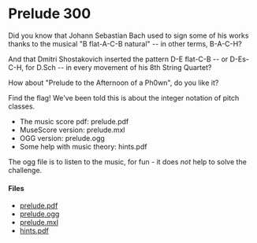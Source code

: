 # Prelude 300

Did you know that Johann Sebastian Bach  used to sign some of his works thanks to the musical "B flat-A-C-B  natural" -- in other terms, B-A-C-H?

And that Dmitri Shostakovich  inserted the pattern D-E flat-C-B -- or D-Es-C-H, for D.Sch -- in every  movement of his 8th String Quartet?

How about "Prelude to the Afternoon of a Ph0wn", do you like it?

Find the flag! We've been told this is about the integer notation of pitch classes.
- The music score pdf: prelude.pdf
- MuseScore version: prelude.mxl
- OGG version: prelude.ogg
- Some help with music theory: hints.pdf

The ogg file is to listen to the music, for fun - it does *not* help to solve the challenge.

#### Files
- [prelude.pdf](./files/prelude.pdf)
- [prelude.ogg](./files/prelude.ogg)
- [prelude.mxl](./files/prelude.mxl)
- [hints.pdf](./files/hints.pdf)
